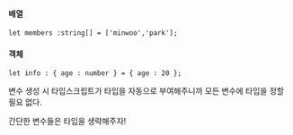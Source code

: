 #### 배열
	let members :string[] = ['minwoo','park'];

#### 객체
	let info : { age : number } = { age : 20 };

변수 생성 시 타입스크립트가 타입을 자동으로 부여해주니까 모든 변수에 타입을 정할 필요 없다.

간단한 변수들은 타입을 생략해주자!